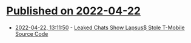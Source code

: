 # [Published on 2022-04-22](index.md)

* [2022-04-22, 13:11:50](https://news.ycombinator.com/item?id=31121159) - [Leaked Chats Show Lapsus$ Stole T-Mobile Source Code](https://krebsonsecurity.com/2022/04/leaked-chats-show-lapsus-stole-t-mobile-source-code/)
